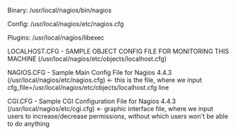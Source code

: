 <!-- [!IMPORTANT] FILE PATHS -->

Binary: /usr/local/nagios/bin/nagios

Config: /usr/local/nagios/etc/nagios.cfg

Plugins: /usr/local/nagios/libexec

<!-------------------->

LOCALHOST.CFG - SAMPLE OBJECT CONFIG FILE FOR MONITORING THIS MACHINE (/usr/local/nagios/etc/objects/localhost.cfg)

NAGIOS.CFG - Sample Main Config File for Nagios 4.4.3 (/usr/local/nagios/etc/nagios.cfg) <- this is the file, where we input cfg_file=/usr/local/nagios/etc/objects/localhost.cfg line

CGI.CFG - Sample CGI Configuration File for Nagios 4.4.3 (/usr/local/nagios/etc/cgi.cfg) <- graphic interface file, where we input users to increase/decrease permissions, without which users won't be able to do anything
